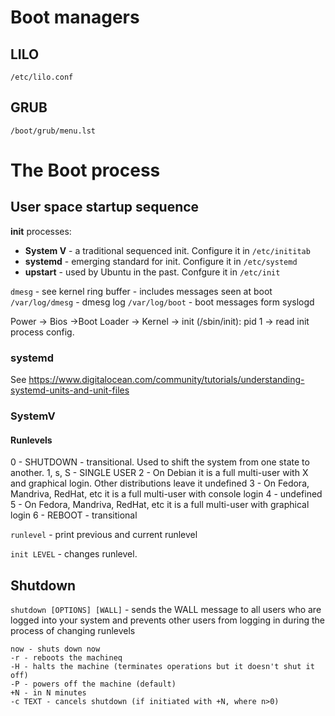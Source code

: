 # Boot managers
## LILO
`/etc/lilo.conf`

## GRUB
`/boot/grub/menu.lst`

# The Boot process
## User space startup sequence

**init** processes:
 - **System V** - a traditional sequenced init. Configure it in `/etc/inititab`
 -  **systemd** - emerging standard for init. Configure it in `/etc/systemd`
 - **upstart** - used by Ubuntu in the past. Confgure it in `/etc/init`

`dmesg` - see kernel ring buffer - includes messages seen at boot
`/var/log/dmesg` - dmesg log
`/var/log/boot` - boot messages form syslogd

Power -> Bios ->Boot Loader -> Kernel -> init (/sbin/init): pid 1 -> read init process config.

### systemd
See https://www.digitalocean.com/community/tutorials/understanding-systemd-units-and-unit-files

### SystemV
#### Runlevels
0 - SHUTDOWN - transitional. Used to shift the system from one state to another. 
1, s, S - SINGLE USER 
2 - On Debian it is a full multi-user with X and graphical login.  Other distributions leave it undefined
3 - On Fedora, Mandriva, RedHat, etc it is a full multi-user with console login
4 - undefined
5 - On Fedora, Mandriva, RedHat, etc it is a full multi-user with graphical login
6 - REBOOT - transitional

`runlevel` - print previous and current runlevel

`init LEVEL` - changes runlevel. 

## Shutdown
`shutdown [OPTIONS] [WALL]` - sends the WALL message to all users who are logged into your system and prevents other users from logging in during the process of changing runlevels

```
now - shuts down now
-r - reboots the machineq
-H - halts the machine (terminates operations but it doesn't shut it off)
-P - powers off the machine (default)
+N - in N minutes
-c TEXT - cancels shutdown (if initiated with +N, where n>0)
```
